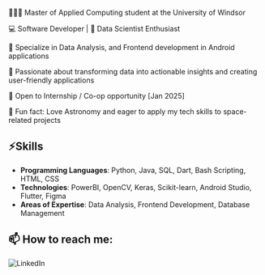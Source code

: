 👩🏻‍💻 Master of Applied Computing student at the University of Windsor

💻 Software Developer | 🚀 Data Scientist Enthusiast

🔭 Specialize in Data Analysis, and Frontend development in Android applications

🌱 Passionate about transforming data into actionable insights and creating user-friendly applications

🤝 Open to Internship / Co-op opportunity [Jan 2025]

🌌 Fun fact: Love Astronomy and eager to apply my tech skills to space-related projects  



## ⚡Skills
- **Programming Languages**: Python, Java, SQL, Dart, Bash Scripting, HTML, CSS
- **Technologies**: PowerBI, OpenCV, Keras, Scikit-learn, Android Studio, Flutter, Figma
- **Areas of Expertise**: Data Analysis, Frontend Development, Database Management



## 📫 How to reach me:
![LinkedIn](https://www.linkedin.com/in/mansi-patel-3012)


